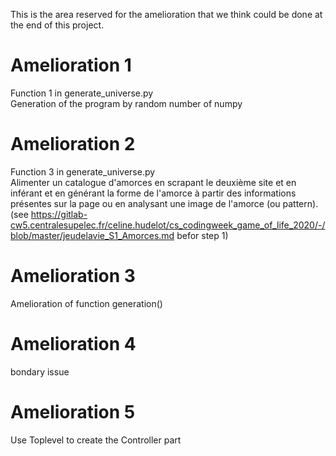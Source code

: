 <!--
 * @Date: 2020-11-12 21:17:01
 * @LastEditors: Lonel Vino
 * @LastEditTime: 2020-11-12 22:11:33
 * @FilePath: \gameoflife\to_do.md
-->
This is the area reserved for the amelioration that we think could be done at the end of this project.

Amelioration 1
====================================
Function 1 in generate_universe.py  
Generation of the program by random number of numpy 

Amelioration 2
====================================
Function 3 in generate_universe.py  
Alimenter un catalogue d'amorces en scrapant le deuxième site et en inférant et en générant la forme de l'amorce à partir des informations présentes sur la page ou en analysant une image de l'amorce (ou pattern).  
(see https://gitlab-cw5.centralesupelec.fr/celine.hudelot/cs_codingweek_game_of_life_2020/-/blob/master/jeudelavie_S1_Amorces.md  befor step 1)

Amelioration 3
====================================
Amelioration of function generation()

Amelioration 4
====================================
bondary issue

Amelioration 5
===================================
Use Toplevel to create the Controller part
